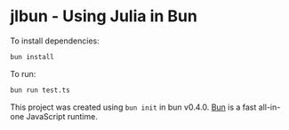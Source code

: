 # jlbun - Using Julia in Bun

To install dependencies:

```bash
bun install
```

To run:

```bash
bun run test.ts
```

This project was created using `bun init` in bun v0.4.0. [Bun](https://bun.sh) is a fast all-in-one JavaScript runtime.
